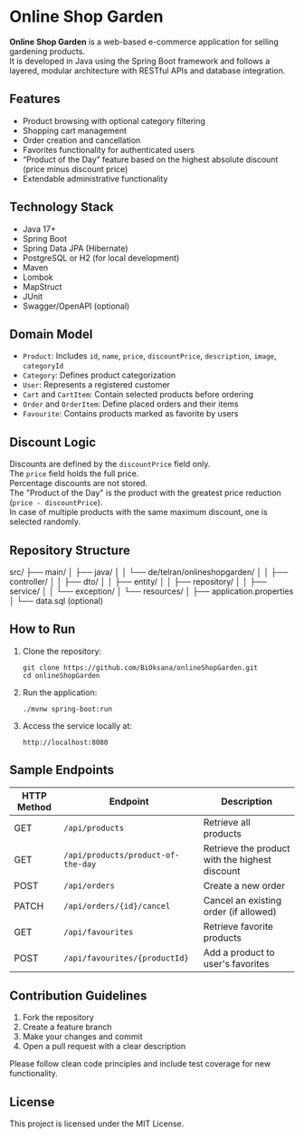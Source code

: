 # Online Shop Garden

**Online Shop Garden** is a web-based e-commerce application for selling gardening products.  
It is developed in Java using the Spring Boot framework and follows a layered, modular architecture with RESTful APIs and database integration.

## Features

- Product browsing with optional category filtering
- Shopping cart management
- Order creation and cancellation
- Favorites functionality for authenticated users
- “Product of the Day” feature based on the highest absolute discount (price minus discount price)
- Extendable administrative functionality

## Technology Stack

- Java 17+
- Spring Boot
- Spring Data JPA (Hibernate)
- PostgreSQL or H2 (for local development)
- Maven
- Lombok
- MapStruct
- JUnit
- Swagger/OpenAPI (optional)

## Domain Model

- `Product`: Includes `id`, `name`, `price`, `discountPrice`, `description`, `image`, `categoryId`
- `Category`: Defines product categorization
- `User`: Represents a registered customer
- `Cart` and `CartItem`: Contain selected products before ordering
- `Order` and `OrderItem`: Define placed orders and their items
- `Favourite`: Contains products marked as favorite by users

## Discount Logic

Discounts are defined by the `discountPrice` field only.  
The `price` field holds the full price.  
Percentage discounts are not stored.  
The "Product of the Day" is the product with the greatest price reduction (`price - discountPrice`).  
In case of multiple products with the same maximum discount, one is selected randomly.

## Repository Structure

src/ ├── main/ │ ├── java/ │ │ └── de/telran/onlineshopgarden/ │ │ ├── controller/ │ │ ├── dto/ │ │ ├── entity/ │ │ ├── repository/ │ │ ├── service/ │ │ └── exception/ │ └── resources/ │ ├── application.properties │ └── data.sql (optional)


## How to Run

1. Clone the repository:
    ```
    git clone https://github.com/BiOksana/onlineShopGarden.git
    cd onlineShopGarden
    ```

2. Run the application:
    ```
    ./mvnw spring-boot:run
    ```

3. Access the service locally at:
    ```
    http://localhost:8080
    ```

## Sample Endpoints

| HTTP Method | Endpoint                               | Description                                 |
|-------------|----------------------------------------|---------------------------------------------|
| GET         | `/api/products`                        | Retrieve all products                       |
| GET         | `/api/products/product-of-the-day`     | Retrieve the product with the highest discount |
| POST        | `/api/orders`                          | Create a new order                          |
| PATCH       | `/api/orders/{id}/cancel`              | Cancel an existing order (if allowed)       |
| GET         | `/api/favourites`                      | Retrieve favorite products                  |
| POST        | `/api/favourites/{productId}`          | Add a product to user's favorites           |

## Contribution Guidelines

1. Fork the repository
2. Create a feature branch
3. Make your changes and commit
4. Open a pull request with a clear description

Please follow clean code principles and include test coverage for new functionality.

## License

This project is licensed under the MIT License.
